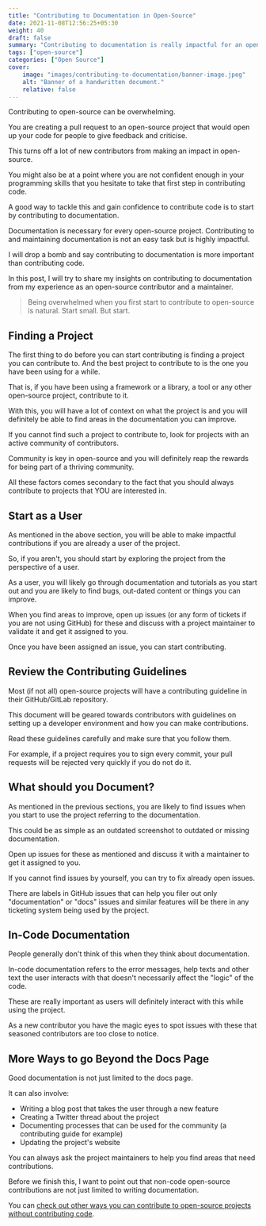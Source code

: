```yaml
---
title: "Contributing to Documentation in Open-Source"
date: 2021-11-08T12:56:25+05:30
weight: 40
draft: false
summary: "Contributing to documentation is really impactful for an open-source project. It can also be a stepping stone to make code contributions. Learn how."
tags: ["open-source"]
categories: ["Open Source"]
cover:
    image: "images/contributing-to-documentation/banner-image.jpeg"
    alt: "Banner of a handwritten document."
    relative: false
---
```


Contributing to open-source can be overwhelming.

You are creating a pull request to an open-source project that would open up your code for people to give feedback and criticise.

This turns off a lot of new contributors from making an impact in open-source.

You might also be at a point where you are not confident enough in your programming skills that you hesitate to take that first step in contributing code.

A good way to tackle this and gain confidence to contribute code is to start by contributing to documentation.

Documentation is necessary for every open-source project. Contributing to and maintaining documentation is not an easy task but is highly impactful.

I will drop a bomb and say contributing to documentation is more important than contributing code.

In this post, I will try to share my insights on contributing to documentation from my experience as an open-source contributor and a maintainer.

> Being overwhelmed when you first start to contribute to open-source is natural. Start small. But start.

## Finding a Project

The first thing to do before you can start contributing is finding a project you can contribute to. And the best project to contribute to is the one you have been using for a while.

That is, if you have been using a framework or a library, a tool or any other open-source project, contribute to it.

With this, you will have a lot of context on what the project is and you will definitely be able to find areas in the documentation you can improve.

If you cannot find such a project to contribute to, look for projects with an active community of contributors.

Community is key in open-source and you will definitely reap the rewards for being part of a thriving community.

All these factors comes secondary to the fact that you should always contribute to projects that YOU are interested in.

## Start as a User

As mentioned in the above section, you will be able to make impactful contributions if you are already a user of the project.

So, if you aren't, you should start by exploring the project from the perspective of a user.

As a user, you will likely go through documentation and tutorials as you start out and you are likely to find bugs, out-dated content or things you can improve.

When you find areas to improve, open up issues (or any form of tickets if you are not using GitHub) for these and discuss with a project maintainer to validate it and get it assigned to you.

Once you have been assigned an issue, you can start contributing.

## Review the Contributing Guidelines

Most (if not all) open-source projects will have a contributing guideline in their GitHub/GitLab repository.

This document will be geared towards contributors with guidelines on setting up a developer environment and how you can make contributions.

Read these guidelines carefully and make sure that you follow them.

For example, if a project requires you to sign every commit, your pull requests will be rejected very quickly if you do not do it.

## What should you Document?

As mentioned in the previous sections, you are likely to find issues when you start to use the project referring to the documentation.

This could be as simple as an outdated screenshot to outdated or missing documentation.

Open up issues for these as mentioned and discuss it with a maintainer to get it assigned to you.

If you cannot find issues by yourself, you can try to fix already open issues.

There are labels in GitHub issues that can help you filer out only "documentation" or "docs" issues and similar features will be there in any ticketing system being used by the project.

## In-Code Documentation

People generally don't think of this when they think about documentation.

In-code documentation refers to the error messages, help texts and other text the user interacts with that doesn't necessarily affect the "logic" of the code.

These are really important as users will definitely interact with this while using the project.

As a new contributor you have the magic eyes to spot issues with these that seasoned contributors are too close to notice.

## More Ways to go Beyond the Docs Page

Good documentation is not just limited to the docs page.

It can also involve:

* Writing a blog post that takes the user through a new feature
* Creating a Twitter thread about the project
* Documenting processes that can be used for the community (a contributing guide for example)
* Updating the project's website

You can always ask the project maintainers to help you find areas that need contributions.

Before we finish this, I want to point out that non-code open-source contributions are not just limited to writing documentation.

You can [check out other ways you can contribute to open-source projects without contributing code](../non-code-contributions-to-open-source).
